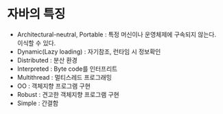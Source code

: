 # 자바의 특징

- Architectural-neutral, Portable : 특정 머신이나 운영체제에 구속되지 않는다. 이식할 수 있다.
- Dynamic(Lazy loading) : 자기참조, 런타임 시 정보확인
- Distributed : 분산 환경
- Interpreted : Byte code를 인터프리트
- Multithread : 멀티스레드 프로그래밍
- OO : 객체지향 프로그램 구현
- Robust : 견고한 객체지향 프로그램 구현
- Simple : 간결함